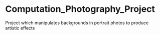 # Computation_Photography_Project
Project which manipulates backgrounds in portrait photos to produce artistic effects
